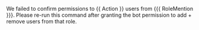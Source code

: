 We failed to confirm permissions to {{ Action }} users from {{{ RoleMention }}}. Please re-run this command after granting the bot permission to add + remove users from that role.
